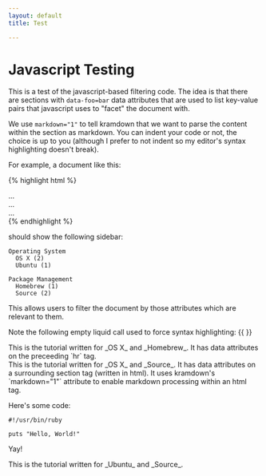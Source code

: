 ```yaml
---
layout: default
title: Test

---
```


Javascript Testing
==================

This is a test of the javascript-based filtering code.
The idea is that there are sections with `data-foo=bar` data attributes that are used to list key-value pairs that javascript uses to "facet" the document with.

We use `markdown="1"` to tell kramdown that we want to parse the content within the section as markdown.  You can indent your code or not, the choice is up to you (although I prefer to not indent so my editor's syntax highlighting doesn't break).

For example, a document like this:

{% highlight html %}
<section markdown="1" data-operating-system="OS X" data-package-management="Homebrew">
  ...
</section>

<section markdown="1" data-operating-system="OS X" data-package-management="Source">
  ...
</section>

<section markdown="1" data-operating-system="Ubuntu" data-package-management="Source">
  ...
</section>
{% endhighlight %}

should show the following sidebar:

    Operating System
      OS X (2)
      Ubuntu (1)

    Package Management
      Homebrew (1)
      Source (2)

This allows users to filter the document by those attributes which are relevant to them.

Note the following empty liquid call used to force syntax highlighting: {{ }}

<section markdown="1" data-operating-system="OS X" data-package-management="Source">
This is the tutorial written for _OS X_ and _Homebrew_.
It has data attributes on the preceeding `hr` tag.
</section>

<section markdown="1" data-operating-system="OS X" data-package-management="Source">
This is the tutorial written for _OS X_ and _Source_.
It has data attributes on a surrounding section tag (written in html).
It uses kramdown's `markdown="1"` attribute to enable markdown processing within an html tag.

Here's some code:

    #!/usr/bin/ruby
    
    puts "Hello, World!"

Yay!
</section>

<section markdown="1" data-operating-system="Ubuntu" data-package-management="Source">
This is the tutorial written for _Ubuntu_ and _Source_.
</section>

